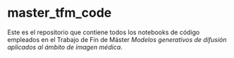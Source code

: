 # master_tfm_code

Este es el repositorio que contiene todos los notebooks de código empleados en el Trabajo de Fin de Máster *Modelos generativos de difusión aplicados al ámbito de imagen médica*.

